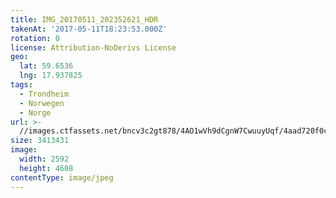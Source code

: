 ```yaml
---
title: IMG_20170511_202352621_HDR
takenAt: '2017-05-11T18:23:53.000Z'
rotation: 0
license: Attribution-NoDerivs License
geo:
  lat: 59.6536
  lng: 17.937825
tags:
  - Trondheim
  - Norwegen
  - Norge
url: >-
  //images.ctfassets.net/bncv3c2gt878/4AO1wVh9dCgnW7CwuuyUqf/4aad720f0c4c6f1e23a771ed05c252a5/img_20170511_202352621_hdr_34609732986_o
size: 3413431
image:
  width: 2592
  height: 4608
contentType: image/jpeg
---
```


